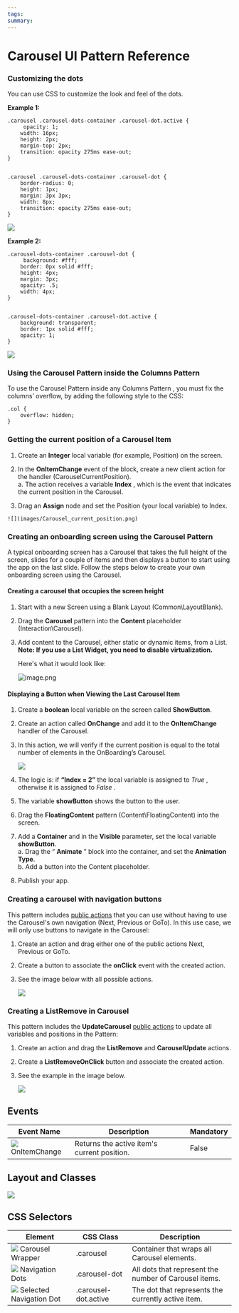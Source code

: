 ```yaml
---
tags:
summary: 
---
```


# Carousel UI Pattern Reference

### Customizing the dots

You can use CSS to customize the look and feel of the dots.

**Example 1:**
  
    
    .carousel .carousel-dots-container .carousel-dot.active {
         opacity: 1;
        width: 16px;
        height: 2px;
        margin-top: 2px;
        transition: opacity 275ms ease-out;
    }
    
    
    .carousel .carousel-dots-container .carousel-dot {
        border-radius: 0;
        height: 1px;
        margin: 3px 3px;
        width: 8px;
        transition: opacity 275ms ease-out;
    }

![](images/Carousel_before_after_1.png)

**Example 2:**
   
    
    .carousel-dots-container .carousel-dot {
         background: #fff;
        border: 0px solid #fff;
        height: 4px;
        margin: 3px;
        opacity: .5;
        width: 4px;
    }
    
    
    .carousel-dots-container .carousel-dot.active {
        background: transparent;
        border: 1px solid #fff;
        opacity: 1;
    }

![](images/Carousel_before_after_2.png)

### Using the Carousel Pattern inside the Columns Pattern

To use the Carousel Pattern inside any Columns Pattern , you must fix the columns’ overflow, by adding the following style to the CSS:
   
    
    .col {
        overflow: hidden;
    }
    

### Getting the current position of a Carousel Item

  1. Create an **Integer** local variable (for example, Position) on the screen. 
  1. In the **OnItemChange** event of the block, create a new client action for the handler (CarouselCurrentPosition).   
    a. The action receives a variable **Index** , which is the event that
indicates the current position in the Carousel.

  1. Drag an **Assign** node and set the Position (your local variable) to Index. 

    ![](images/Carousel_current_position.png)

### Creating an onboarding screen using the Carousel Pattern

A typical onboarding screen has a Carousel that takes the full height of the
screen, slides for a couple of items and then displays a button to start using
the app on the last slide. Follow the steps below to create your own
onboarding screen using the Carousel.

#### Creating a carousel that occupies the screen height

1. Start with a new Screen using a Blank Layout (Common\LayoutBlank).

1. Drag the **Carousel** pattern into the **Content** placeholder
(Interaction\Carousel).

1. Add content to the Carousel, either static or dynamic items, from a List.  
**Note: If you use a List Widget, you need to disable virtualization.**

    Here's what it would look like:

    ![image.png](images/image.png) 

#### Displaying a Button when Viewing the Last Carousel Item

1. Create a **boolean** local variable on the screen called **ShowButton**.

1. Create an action called **OnChange** and add it to the **OnItemChange**
handler of the Carousel.

1. In this action, we will verify if the current position is equal to the
total number of elements in the OnBoarding’s Carousel.

    ![](images/Carousel_onboarding.png)

1. The logic is: if **“Index = 2”** the local variable is assigned to _True_
, otherwise it is assigned to _False_ .
1. The variable **showButton** shows the button to the user.

1. Drag the **FloatingContent** pattern (Content\FloatingContent) into the
screen.

1. Add a **Container** and in the **Visible** parameter, set the local
variable **showButton**.  
a. Drag the “ **Animate** ” block into the container, and set the **Animation
Type**.  
b. Add a button into the Content placeholder.  
  
1. Publish your app.

### Creating a carousel with navigation buttons

This pattern includes [public actions](../../../develop\ui\patterns\mobile\public-actions.md) that you can use without having to use the Carousel's own
navigation (Next, Previous or GoTo). In this use case, we will only use
buttons to navigate in the Carousel:

1. Create an action and drag either one of the public actions Next, Previous
or GoTo.

1. Create a button to associate the **onClick** event with the created
action.

1. See the image below with all possible actions.

    ![](images/Carousel__on_click.png)

### Creating a ListRemove in Carousel

This pattern includes the **UpdateCarousel** [public actions](../../../develop\ui\patterns\mobile\public-actions.md) to update all variables and positions in the Pattern:

1. Create an action and drag the **ListRemove** and **CarouselUpdate**
actions.

1. Create a **ListRemoveOnClick** button and associate the created action.

1. See the example in the image below.

    ![](images/Carousel_list_remove.png)

## Events

**Event Name** |  **Description** |  **Mandatory**  
---|---|---  
![](images/Event.png) OnItemChange  |  Returns the active item's current position.  |  False  
  
## Layout and Classes

![](images/Carousel_ayout.png)

## CSS Selectors

**Element** |  **CSS Class** |  **Description**  
---|---|---  
![](images/css_selector.png) Carousel Wrapper  |  .carousel  |  Container that wraps all Carousel elements.  
![](images/css_selector.png) Navigation Dots  |  .carousel-dot  |  All dots that represent the number of Carousel items.  
![](images/css_selector.png) Selected Navigation Dot  |  .carousel-dot.active  |  The dot that represents the currently active item.  
